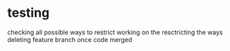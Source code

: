 # testing
checking all possible ways to restrict
working on the resctricting the ways 
deleting feature branch once code merged
